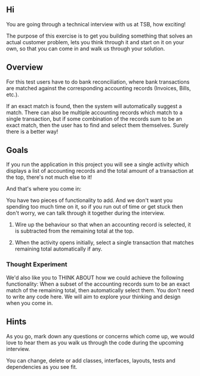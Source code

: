 ## Hi
You are going through a technical interview with us at TSB, how exciting!

The purpose of this exercise is to get you building something that solves an actual customer problem, lets you
think through it and start on it on your own, so that you can come in and walk us through your solution.

## Overview
For this test users have to do bank reconciliation, where bank transactions are matched against the corresponding 
accounting records (Invoices, Bills, etc.).

If an exact match is found, then the system will automatically suggest a match. There can also be
multiple accounting records which match to a single transaction, but if some combination of the
records sum to be an exact match, then the user has to find and select them themselves.
Surely there is a better way!

## Goals
If you run the application in this project you will see a single activity which displays a list of
accounting records and the total amount of a transaction at the top, there's not much else to it!

And that's where you come in:

You have two pieces of functionality to add. And we don't want you spending too much time on it, so
if you run out of time or get stuck then don't worry, we can talk through it together during the
interview.

1. Wire up the behaviour so that when an accounting record is selected, it is subtracted from the
   remaining total at the top.

2. When the activity opens initially, select a single transaction that matches remaining total
   automatically if any.


### Thought Experiment

We'd also like you to THINK ABOUT how we could achieve the following functionality:
When a subset of the accounting records sum to be an exact match of the remaining total, then
automatically select them. You don't need to write any code here. We will aim to explore your
thinking and design when you come in.

## Hints

As you go, mark down any questions or concerns which come up, we would love to hear them as you walk
us through the code during the upcoming interview.

You can change, delete or add classes, interfaces, layouts, tests and dependencies as you see fit.